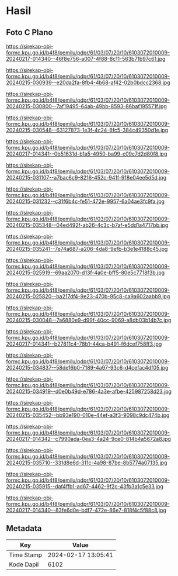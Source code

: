 # Hasil

## Foto C Plano

https://sirekap-obj-formc.kpu.go.id/b4f8/pemilu/pdpr/61/03/07/20/10/6103072010009-20240217-014340--46f8e756-a007-4f88-8c11-563b71b97c61.jpg

https://sirekap-obj-formc.kpu.go.id/b4f8/pemilu/pdpr/61/03/07/20/10/6103072010009-20240215-030939--e20da2fa-8fb4-4b68-af42-02b0bdcc2368.jpg

https://sirekap-obj-formc.kpu.go.id/b4f8/pemilu/pdpr/61/03/07/20/10/6103072010009-20240215-030800--7af19495-64ab-49bb-8593-86baf195571f.jpg

https://sirekap-obj-formc.kpu.go.id/b4f8/pemilu/pdpr/61/03/07/20/10/6103072010009-20240215-030548--63127873-1e3f-4c24-8fc5-384c49350d1e.jpg

https://sirekap-obj-formc.kpu.go.id/b4f8/pemilu/pdpr/61/03/07/20/10/6103072010009-20240217-014341--0b51631d-b1a5-4950-ba99-c09c7d2d80f8.jpg

https://sirekap-obj-formc.kpu.go.id/b4f8/pemilu/pdpr/61/03/07/20/10/6103072010009-20240215-031107--a7bac6c9-8216-452c-941f-918e04ee5d5d.jpg

https://sirekap-obj-formc.kpu.go.id/b4f8/pemilu/pdpr/61/03/07/20/10/6103072010009-20240215-031232--c31f6b4c-fe51-472e-9957-6a04ae3fc9fa.jpg

https://sirekap-obj-formc.kpu.go.id/b4f8/pemilu/pdpr/61/03/07/20/10/6103072010009-20240215-035348--04ed492f-ab26-4c3c-b7af-e5dd1a4717bb.jpg

https://sirekap-obj-formc.kpu.go.id/b4f8/pemilu/pdpr/61/03/07/20/10/6103072010009-20240215-035241--7e74a687-a206-4da8-9efb-b3e1e4188c45.jpg

https://sirekap-obj-formc.kpu.go.id/b4f8/pemilu/pdpr/61/03/07/20/10/6103072010009-20240215-025919--69aa2070-d13f-4a0e-bff5-80e5c7718f3b.jpg

https://sirekap-obj-formc.kpu.go.id/b4f8/pemilu/pdpr/61/03/07/20/10/6103072010009-20240215-025820--ba217df4-9e23-470b-95c8-ca9a602aabb9.jpg

https://sirekap-obj-formc.kpu.go.id/b4f8/pemilu/pdpr/61/03/07/20/10/6103072010009-20240215-030048--7a6880e9-d99f-40cc-9069-a8db03b14b7c.jpg

https://sirekap-obj-formc.kpu.go.id/b4f8/pemilu/pdpr/61/03/07/20/10/6103072010009-20240217-014341--b27811c4-78b1-44ca-b491-f6dcef758ff3.jpg

https://sirekap-obj-formc.kpu.go.id/b4f8/pemilu/pdpr/61/03/07/20/10/6103072010009-20240215-034837--58de16b0-7189-4a97-93c6-d4cefac4df05.jpg

https://sirekap-obj-formc.kpu.go.id/b4f8/pemilu/pdpr/61/03/07/20/10/6103072010009-20240215-034919--d0e0b49d-e786-4a3e-afbe-425987258d23.jpg

https://sirekap-obj-formc.kpu.go.id/b4f8/pemilu/pdpr/61/03/07/20/10/6103072010009-20240215-035452--bb93e190-010e-44ef-a3f3-9098c9dc474b.jpg

https://sirekap-obj-formc.kpu.go.id/b4f8/pemilu/pdpr/61/03/07/20/10/6103072010009-20240217-014342--c7990ada-0ea3-4a24-9ce0-814b4a5672a8.jpg

https://sirekap-obj-formc.kpu.go.id/b4f8/pemilu/pdpr/61/03/07/20/10/6103072010009-20240215-035710--331d8e6d-311c-4a98-87be-8b5774a07135.jpg

https://sirekap-obj-formc.kpu.go.id/b4f8/pemilu/pdpr/61/03/07/20/10/6103072010009-20240215-035915--daf4ffb1-ad67-4462-9f2c-43fb3a1c5e33.jpg

https://sirekap-obj-formc.kpu.go.id/b4f8/pemilu/pdpr/61/03/07/20/10/6103072010009-20240217-014340--83fe6d0e-bdf7-472e-86e7-818f4c5f88c8.jpg


## Metadata

| Key        | Value               |
| ---------- | ------------------- |
| Time Stamp | 2024-02-17 13:05:41 |
| Kode Dapil | 6102                |



